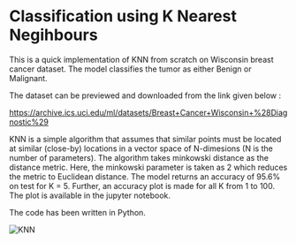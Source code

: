 # Classification using K Nearest Negihbours 

This is a quick implementation of KNN from scratch on Wisconsin breast cancer dataset. The model classifies the tumor as either Benign or Malignant. 

The dataset can be previewed and downloaded from the link given below :

https://archive.ics.uci.edu/ml/datasets/Breast+Cancer+Wisconsin+%28Diagnostic%29

KNN is a simple algorithm that assumes that similar points must be located at similar (close-by) locations in a vector space of N-dimesions (N is the number of parameters). The algorithm takes minkowski distance as the distance metric. Here, the minkowski parameter is taken as 2 which reduces the metric to Euclidean distance. The model returns an accuracy of 95.6% on test for K = 5. Further, an accuracy plot is made for all K from 1 to 100. The plot is available in the jupyter notebook.

The code has been written in Python.

![KNN](https://miro.medium.com/max/650/1*OyYyr9qY-w8RkaRh2TKo0w.png)
